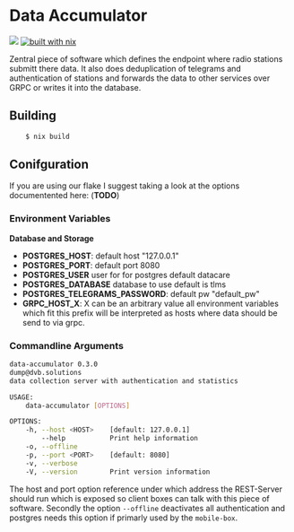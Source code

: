 # Data Accumulator

![](https://img.shields.io/endpoint?label=data-accumulator.x86_64-linux&logo=github&logoColor=red&url=https%3A%2F%2Fhydra.hq.c3d2.de%2Fjob%2Fdvb-dump%2Fdata-accumulator%2Fdata-accumulator.x86_64-linux%2Fshield)
[![built with nix](https://builtwithnix.org/badge.svg)](https://builtwithnix.org)


Zentral piece of software which defines the endpoint where radio stations submitt there data. It also does deduplication of telegrams and authentication 
of stations and forwards the data to other services over GRPC or writes it into the database.

## Building

```bash
    $ nix build
```

## Conifguration

If you are using our flake I suggest taking a look at the options documentented here: (**TODO**)

### Environment Variables

**Database and Storage**

- **POSTGRES_HOST**: default host "127.0.0.1"
- **POSTGRES_PORT**: default port 8080
- **POSTGRES_USER** user for for postgres default datacare
- **POSTGRES_DATABASE** database to use default is tlms
- **POSTGRES_TELEGRAMS_PASSWORD**: default pw "default_pw"
- **GRPC_HOST_X**: X can be an arbitrary value all environment variables which 
        fit this prefix will be interpreted as hosts where data should be send to 
        via grpc.

### Commandline Arguments


```bash
data-accumulator 0.3.0
dump@dvb.solutions
data collection server with authentication and statistics

USAGE:
    data-accumulator [OPTIONS]

OPTIONS:
    -h, --host <HOST>    [default: 127.0.0.1]
        --help           Print help information
    -o, --offline
    -p, --port <PORT>    [default: 8080]
    -v, --verbose
    -V, --version        Print version information
```

The host and port option reference under which address the REST-Server should run which is exposed so client boxes 
can talk with this piece of software. Secondly the option `--offline` deactivates all authentication and postgres needs 
this option if primarly used by the `mobile-box`.
